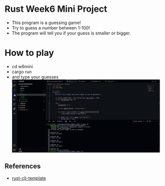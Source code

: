 # Rust Week6 Mini Project
* This program is a guessing game!
* Try to guess a number between 1-100!
* The program will tell you if your guess is smaller or bigger.

# How to play
* cd w6mini
* cargo run
* and type your guesses
![MyImage](/guess.jpg)


## References

* [rust-cli-template](https://github.com/kbknapp/rust-cli-template)

